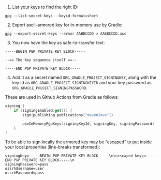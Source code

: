 
1. List your keys to find the right ID:

```
gpg --list-secret-keys --keyid-format=short

```


2. Export ascii-armored key for in-memory use by Gradle:

```
gpg --export-secret-keys --armor AABBCCDD > AABBCCDD.asc

```

3. You now have the key as safe-to-transfer text:

```
-----BEGIN PGP PRIVATE KEY BLOCK-----

--== The key sequence itself ==--

-----END PGP PRIVATE KEY BLOCK-----
```

4. Add it as a secret named `ORG_GRADLE_PROJECT_SIGNINGKEY`, 
along with the key id as  `ORG_GRADLE_PROJECT_SIGNINGKEYID` 
and your key password as `ORG_GRADLE_PROJECT_SIGNINGPASSWORD`.

These are used in Github Actions from Gradle as follows:

```kotlin
signing {
    if (signingEnabled.get()) {
        sign(publishing.publications["mavenJava"])

        useInMemoryPgpKeys(signingKeyId, signingKey, signingPassword)
    }
}
```

To be able to sign locally the armored key may be “escaped” to put 
inside your local.properties (line-breaks transformed):

```properties
signingKey=-----BEGIN PGP PRIVATE KEY BLOCK-----\n\nescaped key\n-----END PGP PRIVATE KEY BLOCK-----\n
signingPassword=pass
ossrhUsername=user
ossrhPassword=pass
```
